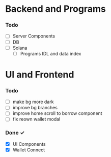 # Backend and Programs

### Todo

- [ ] Server Components
- [ ] DB
- [ ] Solana
  - [ ] Programs IDL and data index

# UI and Frontend

### Todo

- [ ] make bg more dark
- [ ] improve bg branches
- [ ] improve home scroll to borrow component
- [ ] fix reown wallet modal

### Done ✓
- [x] UI Components
- [x] Wallet Connect